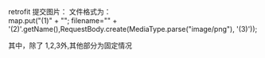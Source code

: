 
retrofit 提交图片：
文件格式为：  
 map.put("(1)" + "\"; filename=\"" + '(2)'.getName(),RequestBody.create(MediaType.parse("image/png"), '(3)'));  
 
其中，除了 1,2,3外,其他部分为固定情况
